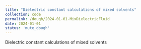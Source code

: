 ```yaml
---
title: "Dielectric constant calculations of mixed solvents"
collection: code
permalink: /dough/2024-01-01-MixDielectricFluid
date: 2024-01-01
status: 'mute_dough'
---
```


Dielectric constant calculations of mixed solvents
